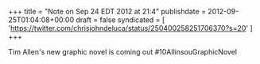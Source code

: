 +++
title = "Note on Sep 24 EDT 2012 at 21:4"
publishdate = 2012-09-25T01:04:08+00:00
draft = false
syndicated = [ 'https://twitter.com/chrisjohndeluca/status/250400258251706370?s=20' ]
+++

Tim Allen's new graphic novel is coming out #10AllinsouGraphicNovel
